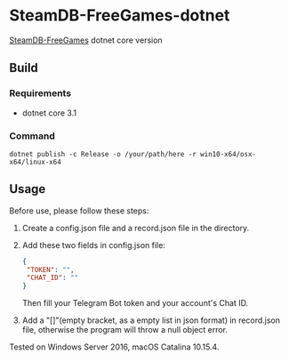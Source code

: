 # SteamDB-FreeGames-dotnet
 [SteamDB-FreeGames](https://github.com/azhuge233/SteamDB-FreeGames) dotnet core version

## Build

### Requirements

- dotnet core 3.1

### Command

```
dotnet publish -c Release -o /your/path/here -r win10-x64/osx-x64/linux-x64
```

## Usage

Before use, please follow these steps:

1. Create a config.json file and a record.json file in the directory.

2. Add these two fields in config.json file:

   ```json
   {
   	"TOKEN": "",
   	"CHAT_ID": ""
   }
   ```

   Then fill your Telegram Bot token and your account's Chat ID.

3. Add a "[]"(empty bracket, as a empty list in json format) in record.json file, otherwise the program will throw a null object error.

Tested on Windows Server 2016, macOS Catalina 10.15.4.

